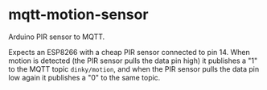 # mqtt-motion-sensor

Arduino PIR sensor to MQTT.

Expects an ESP8266 with a cheap PIR sensor connected to pin 14.  When motion is detected (the PIR sensor pulls the data pin high) it publishes a "1" to the MQTT topic `dinky/motion`, and when the PIR sensor pulls the data pin low again it publishes a "0" to the same topic.
